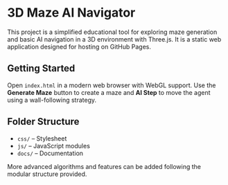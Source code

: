 # 3D Maze AI Navigator

This project is a simplified educational tool for exploring maze generation and basic AI navigation in a 3D environment with Three.js. It is a static web application designed for hosting on GitHub Pages.

## Getting Started

Open `index.html` in a modern web browser with WebGL support. Use the **Generate Maze** button to create a maze and **AI Step** to move the agent using a wall-following strategy.

## Folder Structure

- `css/` – Stylesheet
- `js/` – JavaScript modules
- `docs/` – Documentation

More advanced algorithms and features can be added following the modular structure provided.
